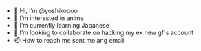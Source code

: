 - 👋 Hi, I’m @yoshikoooo
- 👀 I’m interested in anime
- 🌱 I’m currently learning Japanese 
- 💞️ I’m looking to collaborate on hacking my ex new gf's account 
- 📫 How to reach me sent me ang email 

<!---
yoshikoooo/yoshikoooo is a ✨ special ✨ repository because its `README.md` (this file) appears on your GitHub profile.
You can click the Preview link to take a look at your changes.
--->
